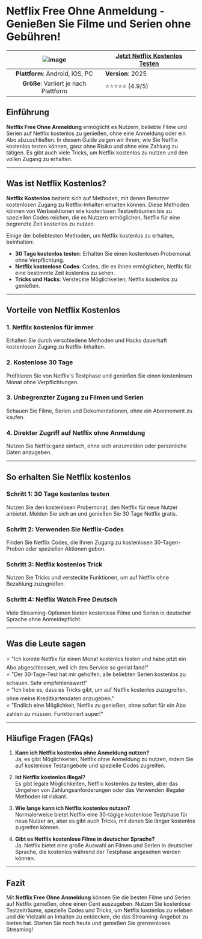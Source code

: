 # Netflix Free Ohne Anmeldung - Genießen Sie Filme und Serien ohne Gebühren!

| ![image](https://github.com/user-attachments/assets/361edfef-7ad0-4636-a75c-4c340d16ab3e) | [**Jetzt Netflix Kostenlos Testen**](https://tinyurl.com/424c6dmd) |
|:------------------------------------------:|----------------------------------------------------------|
| **Plattform**: Android, iOS, PC             | **Version**: 2025                                         |
| **Größe**: Variiert je nach Plattform       | ⭐⭐⭐⭐⭐ (4.9/5)                                            |

## Einführung

**Netflix Free Ohne Anmeldung** ermöglicht es Nutzern, beliebte Filme und Serien auf Netflix kostenlos zu genießen, ohne eine Anmeldung oder ein Abo abzuschließen. In diesem Guide zeigen wir Ihnen, wie Sie Netflix kostenlos testen können, ganz ohne Risiko und ohne eine Zahlung zu tätigen. Es gibt auch viele Tricks, um Netflix kostenlos zu nutzen und den vollen Zugang zu erhalten.

---

## Was ist Netflix Kostenlos?

**Netflix Kostenlos** bezieht sich auf Methoden, mit denen Benutzer kostenlosen Zugang zu Netflix-Inhalten erhalten können. Diese Methoden können von Werbeaktionen wie kostenlosen Testzeiträumen bis zu speziellen Codes reichen, die es Nutzern ermöglichen, Netflix für eine begrenzte Zeit kostenlos zu nutzen. 

Einige der beliebtesten Methoden, um Netflix kostenlos zu erhalten, beinhalten:
- **30 Tage kostenlos testen**: Erhalten Sie einen kostenlosen Probemonat ohne Verpflichtung.
- **Netflix kostenlose Codes**: Codes, die es Ihnen ermöglichen, Netflix für eine bestimmte Zeit kostenlos zu sehen.
- **Tricks und Hacks**: Versteckte Möglichkeiten, Netflix kostenlos zu genießen.

---

## Vorteile von Netflix Kostenlos

### 1. **Netflix kostenlos für immer**  
Erhalten Sie durch verschiedene Methoden und Hacks dauerhaft kostenlosen Zugang zu Netflix-Inhalten.

### 2. **Kostenlose 30 Tage**  
Profitieren Sie von Netflix's Testphase und genießen Sie einen kostenlosen Monat ohne Verpflichtungen.

### 3. **Unbegrenzter Zugang zu Filmen und Serien**  
Schauen Sie Filme, Serien und Dokumentationen, ohne ein Abonnement zu kaufen.

### 4. **Direkter Zugriff auf Netflix ohne Anmeldung**  
Nutzen Sie Netflix ganz einfach, ohne sich anzumelden oder persönliche Daten anzugeben.

---

## So erhalten Sie Netflix kostenlos

### Schritt 1: 30 Tage kostenlos testen  
Nutzen Sie den kostenlosen Probemonat, den Netflix für neue Nutzer anbietet. Melden Sie sich an und genießen Sie 30 Tage Netflix gratis.

### Schritt 2: Verwenden Sie Netflix-Codes  
Finden Sie Netflix Codes, die Ihnen Zugang zu kostenlosen 30-Tagen-Proben oder speziellen Aktionen geben.

### Schritt 3: Netflix kostenlos Trick  
Nutzen Sie Tricks und versteckte Funktionen, um auf Netflix ohne Bezahlung zuzugreifen.

### Schritt 4: Netflix Watch Free Deutsch  
Viele Streaming-Optionen bieten kostenlose Filme und Serien in deutscher Sprache ohne Anmeldepflicht.

---

## Was die Leute sagen

⭐ "Ich konnte Netflix für einen Monat kostenlos testen und habe jetzt ein Abo abgeschlossen, weil ich den Service so genial fand!"  
⭐ "Der 30-Tage-Test hat mir geholfen, alle beliebten Serien kostenlos zu schauen. Sehr empfehlenswert!"  
⭐ "Ich liebe es, dass es Tricks gibt, um auf Netflix kostenlos zuzugreifen, ohne meine Kreditkartendaten anzugeben."  
⭐ "Endlich eine Möglichkeit, Netflix zu genießen, ohne sofort für ein Abo zahlen zu müssen. Funktioniert super!"  

---

## Häufige Fragen (FAQs)

1. **Kann ich Netflix kostenlos ohne Anmeldung nutzen?**  
   Ja, es gibt Möglichkeiten, Netflix ohne Anmeldung zu nutzen, indem Sie auf kostenlose Testangebote und spezielle Codes zugreifen.

2. **Ist Netflix kostenlos illegal?**  
   Es gibt legale Möglichkeiten, Netflix kostenlos zu testen, aber das Umgehen von Zahlungsanforderungen oder das Verwenden illegaler Methoden ist riskant.

3. **Wie lange kann ich Netflix kostenlos nutzen?**  
   Normalerweise bietet Netflix eine 30-tägige kostenlose Testphase für neue Nutzer an, aber es gibt auch Tricks, mit denen Sie länger kostenlos zugreifen können.

4. **Gibt es Netflix kostenlose Filme in deutscher Sprache?**  
   Ja, Netflix bietet eine große Auswahl an Filmen und Serien in deutscher Sprache, die kostenlos während der Testphase angesehen werden können.

---

## Fazit

Mit **Netflix Free Ohne Anmeldung** können Sie die besten Filme und Serien auf Netflix genießen, ohne einen Cent auszugeben. Nutzen Sie kostenlose Testzeiträume, spezielle Codes und Tricks, um Netflix kostenlos zu erleben und die Vielzahl an Inhalten zu entdecken, die das Streaming-Angebot zu bieten hat. Starten Sie noch heute und genießen Sie grenzenloses Streaming!
